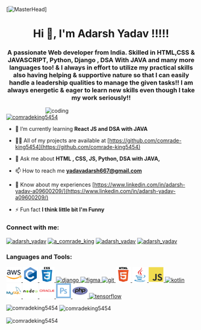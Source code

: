 [![MasterHead](https://thumbs.dreamstime.com/z/programming-skills-concept-banner-workflow-group-programmers-coding-process-d-vector-isometric-illustration-156829857.jpg)]
<h1 align="center">Hi 👋, I'm Adarsh Yadav !!!!!</h1>
<h3 align="center">A passionate Web developer from India. Skilled in HTML,CSS & JAVASCRIPT, Python, Django , DSA With JAVA and many more languages too! & I always in effort to utilize my practical skills also having helping & supportive nature so that I can easily handle a leadership qualities to manage the given tasks!! I am always energetic & eager to learn new skills even though I take my work seriously!!</h3>
<img align="right" alt="coding" width="400" src= "https://clipartspub.com/images/coding-clipart-person-6.jpg">

<p align="left"> <a href="https://github.com/ryo-ma/github-profile-trophy"><img src="https://github-profile-trophy.vercel.app/?username=comradeking5454" alt="comradeking5454" /></a> </p>

- 🌱 I’m currently learning **React JS and DSA with JAVA**

- 👨‍💻 All of my projects are available at [https://github.com/comrade-king5454](https://github.com/comrade-king5454)

- 💬 Ask me about **HTML , CSS, JS, Python, DSA with JAVA,**

- 📫 How to reach me **yadavadarsh667@gmail.com**

- 📄 Know about my experiences [https://www.linkedin.com/in/adarsh-yadav-a09600209/](https://www.linkedin.com/in/adarsh-yadav-a09600209/)

- ⚡ Fun fact **I think little bit I'm Funny**

<h3 align="left">Connect with me:</h3>
<p align="left">
<a href="https://linkedin.com/in/adarsh_yadav" target="blank"><img align="center" src="https://raw.githubusercontent.com/rahuldkjain/github-profile-readme-generator/master/src/images/icons/Social/linked-in-alt.svg" alt="adarsh_yadav" height="30" width="40" /></a>
<a href="https://instagram.com/a_comrade_king" target="blank"><img align="center" src="https://raw.githubusercontent.com/rahuldkjain/github-profile-readme-generator/master/src/images/icons/Social/instagram.svg" alt="a_comrade_king" height="30" width="40" /></a>
<a href="https://www.hackerrank.com/adarsh_yadav" target="blank"><img align="center" src="https://raw.githubusercontent.com/rahuldkjain/github-profile-readme-generator/master/src/images/icons/Social/hackerrank.svg" alt="adarsh_yadav" height="30" width="40" /></a>
<a href="https://www.leetcode.com/adarsh_yadav" target="blank"><img align="center" src="https://raw.githubusercontent.com/rahuldkjain/github-profile-readme-generator/master/src/images/icons/Social/leet-code.svg" alt="adarsh_yadav" height="30" width="40" /></a>
</p>

<h3 align="left">Languages and Tools:</h3>
<p align="left"> <a href="https://aws.amazon.com" target="_blank" rel="noreferrer"> <img src="https://raw.githubusercontent.com/devicons/devicon/master/icons/amazonwebservices/amazonwebservices-original-wordmark.svg" alt="aws" width="40" height="40"/> </a> <a href="https://www.cprogramming.com/" target="_blank" rel="noreferrer"> <img src="https://raw.githubusercontent.com/devicons/devicon/master/icons/c/c-original.svg" alt="c" width="40" height="40"/> </a> <a href="https://www.w3schools.com/css/" target="_blank" rel="noreferrer"> <img src="https://raw.githubusercontent.com/devicons/devicon/master/icons/css3/css3-original-wordmark.svg" alt="css3" width="40" height="40"/> </a> <a href="https://www.djangoproject.com/" target="_blank" rel="noreferrer"> <img src="https://cdn.worldvectorlogo.com/logos/django.svg" alt="django" width="40" height="40"/> </a> <a href="https://www.figma.com/" target="_blank" rel="noreferrer"> <img src="https://www.vectorlogo.zone/logos/figma/figma-icon.svg" alt="figma" width="40" height="40"/> </a> <a href="https://git-scm.com/" target="_blank" rel="noreferrer"> <img src="https://www.vectorlogo.zone/logos/git-scm/git-scm-icon.svg" alt="git" width="40" height="40"/> </a> <a href="https://www.w3.org/html/" target="_blank" rel="noreferrer"> <img src="https://raw.githubusercontent.com/devicons/devicon/master/icons/html5/html5-original-wordmark.svg" alt="html5" width="40" height="40"/> </a> <a href="https://www.java.com" target="_blank" rel="noreferrer"> <img src="https://raw.githubusercontent.com/devicons/devicon/master/icons/java/java-original.svg" alt="java" width="40" height="40"/> </a> <a href="https://developer.mozilla.org/en-US/docs/Web/JavaScript" target="_blank" rel="noreferrer"> <img src="https://raw.githubusercontent.com/devicons/devicon/master/icons/javascript/javascript-original.svg" alt="javascript" width="40" height="40"/> </a> <a href="https://kotlinlang.org" target="_blank" rel="noreferrer"> <img src="https://www.vectorlogo.zone/logos/kotlinlang/kotlinlang-icon.svg" alt="kotlin" width="40" height="40"/> </a> <a href="https://www.mysql.com/" target="_blank" rel="noreferrer"> <img src="https://raw.githubusercontent.com/devicons/devicon/master/icons/mysql/mysql-original-wordmark.svg" alt="mysql" width="40" height="40"/> </a> <a href="https://nodejs.org" target="_blank" rel="noreferrer"> <img src="https://raw.githubusercontent.com/devicons/devicon/master/icons/nodejs/nodejs-original-wordmark.svg" alt="nodejs" width="40" height="40"/> </a> <a href="https://www.oracle.com/" target="_blank" rel="noreferrer"> <img src="https://raw.githubusercontent.com/devicons/devicon/master/icons/oracle/oracle-original.svg" alt="oracle" width="40" height="40"/> </a> <a href="https://www.photoshop.com/en" target="_blank" rel="noreferrer"> <img src="https://raw.githubusercontent.com/devicons/devicon/master/icons/photoshop/photoshop-line.svg" alt="photoshop" width="40" height="40"/> </a> <a href="https://www.php.net" target="_blank" rel="noreferrer"> <img src="https://raw.githubusercontent.com/devicons/devicon/master/icons/php/php-original.svg" alt="php" width="40" height="40"/> </a> <a href="https://www.tensorflow.org" target="_blank" rel="noreferrer"> <img src="https://www.vectorlogo.zone/logos/tensorflow/tensorflow-icon.svg" alt="tensorflow" width="40" height="40"/> </a> </p>

<p><img align="left" src="https://github-readme-stats.vercel.app/api/top-langs?username=comradeking5454&show_icons=true&locale=en&layout=compact" alt="comradeking5454" /></p>

<p>&nbsp;<img align="center" src="https://github-readme-stats.vercel.app/api?username=comradeking5454&show_icons=true&locale=en" alt="comradeking5454" /></p>

<p><img align="center" src="https://github-readme-streak-stats.herokuapp.com/?user=comradeking5454&" alt="comradeking5454" /></p>
